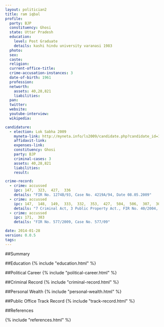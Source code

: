 ```yaml
---
layout: politician2
title: ram iqbal
profile: 
  party: BJP
  constituency: Ghosi
  state: Uttar Pradesh
  education: 
    level: Post Graduate
    details: kashi hindu university varanasi 1983
  photo: 
  sex: 
  caste: 
  religion: 
  current-office-title: 
  crime-accusation-instances: 3
  date-of-birth: 1961
  profession: 
  networth: 
    assets: 40,28,821
    liabilities: 
  pan: 
  twitter: 
  website: 
  youtube-interview: 
  wikipedia: 

candidature: 
  - election: Lok Sabha 2009
    myneta-link: http://myneta.info/ls2009/candidate.php?candidate_id=1826
    affidavit-link: 
    expenses-link: 
    constituency: Ghosi 
    party: BJP
    criminal-cases: 3
    assets: 40,28,821
    liabilities: 
    result:  

crime-record: 
  - crime: accussed
    ipc: 147,  323,  427,  336
    details: "FIR No. 1274B/93, Case No. 4219A/94, Date 08.05.2009" 
  - crime: accussed
    ipc: 147,  148,  149,  333,  332,  353,  427,  504,  506,  307,  302,  395
    details: "7 Criminal Act, 3 Public Property Act., FIR No. 40/2004, Case No. 280/08, Date 04/04/2009" 
  - crime: accussed
    ipc: 171,  383
    details: "FIR No. 577/2009, Case No. 577/09" 

date: 2014-01-28
version: 0.0.5
tags: 
---
```

##Summary


##Education
{% include "education.html" %}


##Political Career
{% include "political-career.html" %}


##Criminal Record
{% include "criminal-record.html" %}


##Personal Wealth
{% include "personal-wealth.html" %}


##Public Office Track Record
{% include "track-record.html" %}


##References


{% include "references.html" %}